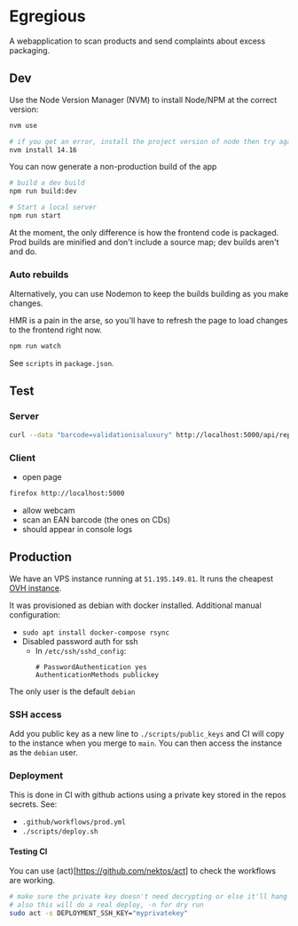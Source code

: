# Egregious

A webapplication to scan products and send complaints about excess packaging.

## Dev

Use the Node Version Manager (NVM) to install Node/NPM at the correct version:

```bash
nvm use

# if you get an error, install the project version of node then try again
nvm install 14.16
```

You can now generate a non-production build of the app

```bash
# build a dev build
npm run build:dev

# Start a local server
npm run start
```

At the moment, the only difference is how the frontend code is packaged. Prod builds are minified and don't include a source map; dev builds aren't and do.

### Auto rebuilds

Alternatively, you can use Nodemon to keep the builds building as you make changes.

HMR is a pain in the arse, so you'll have to refresh the page to load changes to the frontend right now.

```bash
npm run watch
```

See `scripts` in `package.json`.

## Test

### Server

```bash
curl --data "barcode=validationisaluxury" http://localhost:5000/api/report
```

### Client

- open page

```bash
firefox http://localhost:5000
```

- allow webcam
- scan an EAN barcode (the ones on CDs)
- should appear in console logs

## Production

We have an VPS instance running at `51.195.149.81`.
It runs the cheapest [OVH instance](https://www.ovhcloud.com/en-gb/vps/compare/).

It was provisioned as debian with docker installed.
Additional manual configuration:

- `sudo apt install docker-compose rsync`
- Disabled password auth for ssh
  - In `/etc/ssh/sshd_config`:
    ```
    # PasswordAuthentication yes
    AuthenticationMethods publickey
    ```

The only user is the default `debian`

### SSH access

Add you public key as a new line to `./scripts/public_keys` and CI will copy to the instance when you merge to `main`.
You can then access the instance as the `debian` user.

### Deployment

This is done in CI with github actions using a private key stored in the repos secrets.
See:

- `.github/workflows/prod.yml`
- `./scripts/deploy.sh`

#### Testing CI

You can use (act)[https://github.com/nektos/act] to check the workflows are working.

```bash
# make sure the private key doesn't need decrypting or else it'll hang when trying to access it
# also this will do a real deploy, -n for dry run
sudo act -s DEPLOYMENT_SSH_KEY="myprivatekey"
```
